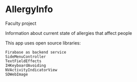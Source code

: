 # AllergyInfo

Faculty project

Information about current state of allergies that affect people

This app uses open source libraries:

    Firabase as backend service
    SideMenuController
    TextFieldEffects
    IHKeyboardAvoiding
    NVActivityIndicatorView
    SDWebImage
